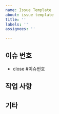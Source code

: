 ```yaml
---
name: Issue Template
about: issue template
title: ''
labels: ''
assignees: ''

---
```


## 이슈 번호

- close #이슈번호

## 작업 사항

## 기타

